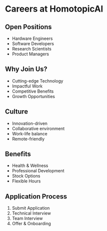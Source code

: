 # Careers at HomotopicAI

## Open Positions
- Hardware Engineers
- Software Developers
- Research Scientists
- Product Managers

## Why Join Us?
- Cutting-edge Technology
- Impactful Work
- Competitive Benefits
- Growth Opportunities

## Culture
- Innovation-driven
- Collaborative environment
- Work-life balance
- Remote-friendly

## Benefits
- Health & Wellness
- Professional Development
- Stock Options
- Flexible Hours

## Application Process
1. Submit Application
2. Technical Interview
3. Team Interview
4. Offer & Onboarding 